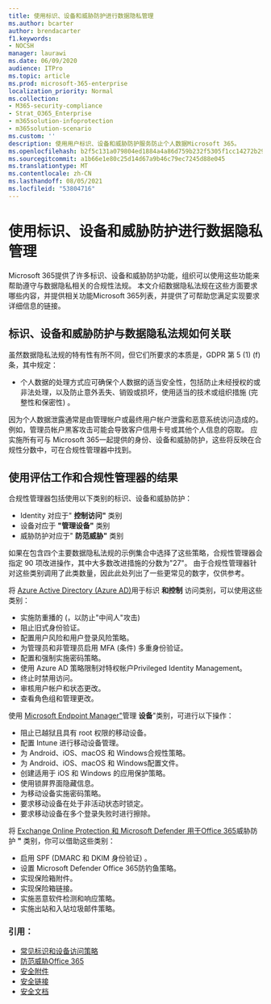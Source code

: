 ```yaml
---
title: 使用标识、设备和威胁防护进行数据隐私管理
ms.author: bcarter
author: brendacarter
f1.keywords:
- NOCSH
manager: laurawi
ms.date: 06/09/2020
audience: ITPro
ms.topic: article
ms.prod: microsoft-365-enterprise
localization_priority: Normal
ms.collection:
- M365-security-compliance
- Strat_O365_Enterprise
- m365solution-infoprotection
- m365solution-scenario
ms.custom: ''
description: 使用用户标识、设备和威胁防护服务防止个人数据Microsoft 365。
ms.openlocfilehash: b2f5c131a079804ed1884a4a86d759b232f5305f1cc14272b290844fe5872067
ms.sourcegitcommit: a1b66e1e80c25d14d67a9b46c79ec7245d88e045
ms.translationtype: MT
ms.contentlocale: zh-CN
ms.lasthandoff: 08/05/2021
ms.locfileid: "53804716"
---
```

# <a name="use-identity-device-and-threat-protection-for-data-privacy-regulation"></a>使用标识、设备和威胁防护进行数据隐私管理

Microsoft 365提供了许多标识、设备和威胁防护功能，组织可以使用这些功能来帮助遵守与数据隐私相关的合规性法规。 本文介绍数据隐私法规在这些方面要求哪些内容，并提供相关功能Microsoft 365列表，并提供了可帮助您满足实现要求详细信息的链接。

## <a name="how-identity-device-and-threat-protection-relate-to-data-privacy-regulation"></a>标识、设备和威胁防护与数据隐私法规如何关联

虽然数据隐私法规的特有性有所不同，但它们所要求的本质是，GDPR 第 5 (1)  (f) 条，其中规定：

- 个人数据的处理方式应可确保个人数据的适当安全性，包括防止未经授权的或非法处理，以及防止意外丢失、销毁或损坏，使用适当的技术或组织措施 (完整性和保密性) 。

因为个人数据泄露通常是由管理帐户或最终用户帐户泄露和恶意系统访问造成的。 例如，管理员帐户黑客攻击可能会导致客户信用卡号或其他个人信息的窃取。 应实施所有可与 Microsoft 365一起提供的身份、设备和威胁防护，这些将反映在合规性分数中，可在合规性管理器中找到。

## <a name="using-the-results-of-your-assessment-work-and-compliance-manager"></a>使用评估工作和合规性管理器的结果

合规性管理器包括使用以下类别的标识、设备和威胁防护：

- Identity 对应于" **控制访问"** 类别
- 设备对应于 **"管理设备"** 类别
- 威胁防护对应于" **防范威胁"** 类别
 
如果在包含四个主要数据隐私法规的示例集合中选择了这些策略，合规性管理器会指定 90 项改进操作，其中大多数改进措施的分数为"27"。 由于合规性管理器针对这些类别调用了此类数量，因此此处列出了一些更常见的数字，仅供参考。

将 [Azure Active Directory (Azure AD)](https://azure.microsoft.com/services/active-directory/)用于标识 **和控制** 访问类别，可以使用这些类别：

- 实施防重播的 (，以防止"中间人"攻击) 
- 阻止旧式身份验证。
- 配置用户风险和用户登录风险策略。
- 为管理员和非管理员启用 MFA (条件) 多重身份验证。
- 配置和强制实施密码策略。
- 使用 Azure AD 策略限制对特权帐户Privileged Identity Management。
- 终止时禁用访问。
- 审核用户帐户和状态更改。
- 查看角色组和管理更改。

使用 [Microsoft Endpoint Manager"](https://www.microsoft.com/microsoft-365/microsoft-endpoint-manager)管理 **设备**"类别，可进行以下操作：

- 阻止已越狱且具有 root 权限的移动设备。
- 配置 Intune 进行移动设备管理。
- 为 Android、iOS、macOS 和 Windows合规性策略。
- 为 Android、iOS、macOS 和 Windows配置文件。
- 创建适用于 iOS 和 Windows 的应用保护策略。
- 使用锁屏界面隐藏信息。
- 为移动设备实施密码策略。
- 要求移动设备在处于非活动状态时锁定。
- 要求移动设备在多个登录失败时进行擦除。

将 [Exchange Online Protection 和 Microsoft Defender 用于Office 365](../security/office-365-security/defender-for-office-365.md)威胁防护 **"** 类别，你可以借助这些类别：

- 启用 SPF (DMARC 和 DKIM 身份验证) 。
- 设置 Microsoft Defender Office 365防钓鱼策略。
- 实现保险箱附件。
- 实现保险箱链接。
- 实施恶意软件检测和响应策略。
- 实施出站和入站垃圾邮件策略。

### <a name="references"></a>引用：

- [常见标识和设备访问策略](../security/office-365-security/identity-access-policies.md)
- [防范威胁Office 365](https://support.office.com/article/protect-against-threats-in-office-365-b10023f6-f30f-45d3-b3ad-b71aa4aa0d58)
- [安全附件](../security/office-365-security/safe-attachments.md)
- [安全链接](../security/office-365-security/safe-links.md)
- [安全文档](../security/office-365-security/safe-docs.md)
